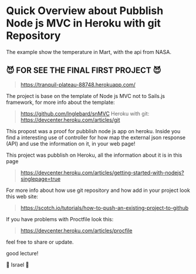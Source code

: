 # Quick Overview about Pubblish Node js MVC in Heroku with git Repository
The example show the temperature in Mart, with the api from NASA.
## :smiling_imp: FOR SEE THE FINAL FIRST PROJECT :smiling_imp:

> https://tranquil-plateau-88748.herokuapp.com/

The project is base on the template of Node js MVC not to Sails.js framework,
for more info about the template: 

> https://github.com/Inglebard/snMVC
Heroku with git:
> https://devcenter.heroku.com/articles/git

This propost was a proof for pubblish node js app on heroku.
Inside you find a interesting use of controller for how map the external json
response (API) and use the information on it, in your web page!

This project was pubblish on Heroku, all the information about it is in this page

> https://devcenter.heroku.com/articles/getting-started-with-nodejs?singlepage=true

For more info about how use git repository and how add in your project look this 
web site:

> https://scotch.io/tutorials/how-to-push-an-existing-project-to-github

If you have problems with Proctfile
look this: 
> https://devcenter.heroku.com/articles/procfile


feel free to share or update.

good lecture!

:muscle: Israel :muscle:
